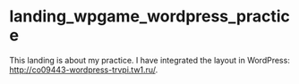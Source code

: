 # landing_wpgame_wordpress_practice
This landing is about my practice. I have integrated the layout in WordPress: http://co09443-wordpress-trvpi.tw1.ru/.
